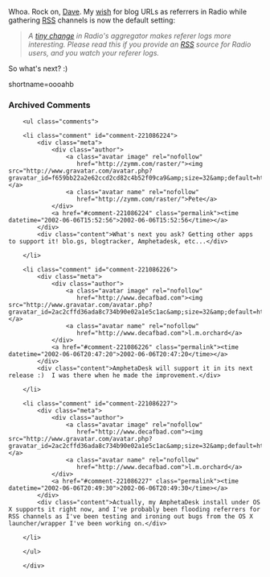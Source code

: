 <p>Whoa.  Rock on, <a href="http://scriptingnews.userland.com/backissues/2002/06/05#When:11:28:08AM">Dave</a>.  My <a href="http://www.decafbad.com/news_archives/000124.phtml">wish</a> for blog URLs as referrers in Radio while gathering <a href="http://www.decafbad.com/twiki/bin/view/Main/RSS">RSS</a> channels is now the default setting:<blockquote><i>A <a href="http://radio.userland.com/moreVisibleInRefererLogs">tiny change</a> in Radio's aggregator makes referer logs more interesting. Please read this if you provide an <a href="http://www.decafbad.com/twiki/bin/view/Main/RSS">RSS</a> source for Radio users, and you watch your referer logs.</i></blockquote>So what's next? :)</p>
<!--more-->
shortname=oooahb

<div id="comments" class="comments archived-comments">
            <h3>Archived Comments</h3>
            
        <ul class="comments">
            
        <li class="comment" id="comment-221086224">
            <div class="meta">
                <div class="author">
                    <a class="avatar image" rel="nofollow" 
                       href="http://zymm.com/raster/"><img src="http://www.gravatar.com/avatar.php?gravatar_id=f659bb22a2e62ccd2cd82c4b52f09ca9&amp;size=32&amp;default=http://mediacdn.disqus.com/1320279820/images/noavatar32.png"/></a>
                    <a class="avatar name" rel="nofollow" 
                       href="http://zymm.com/raster/">Pete</a>
                </div>
                <a href="#comment-221086224" class="permalink"><time datetime="2002-06-06T15:52:56">2002-06-06T15:52:56</time></a>
            </div>
            <div class="content">What's next you ask? Getting other apps to support it! blo.gs, blogtracker, Amphetadesk, etc...</div>
            
        </li>
    
        <li class="comment" id="comment-221086226">
            <div class="meta">
                <div class="author">
                    <a class="avatar image" rel="nofollow" 
                       href="http://www.decafbad.com"><img src="http://www.gravatar.com/avatar.php?gravatar_id=2ac2cffd36ada8c734b90e02a1e5c1ac&amp;size=32&amp;default=http://mediacdn.disqus.com/1320279820/images/noavatar32.png"/></a>
                    <a class="avatar name" rel="nofollow" 
                       href="http://www.decafbad.com">l.m.orchard</a>
                </div>
                <a href="#comment-221086226" class="permalink"><time datetime="2002-06-06T20:47:20">2002-06-06T20:47:20</time></a>
            </div>
            <div class="content">AmphetaDesk will support it in its next release :)  I was there when he made the improvement.</div>
            
        </li>
    
        <li class="comment" id="comment-221086227">
            <div class="meta">
                <div class="author">
                    <a class="avatar image" rel="nofollow" 
                       href="http://www.decafbad.com"><img src="http://www.gravatar.com/avatar.php?gravatar_id=2ac2cffd36ada8c734b90e02a1e5c1ac&amp;size=32&amp;default=http://mediacdn.disqus.com/1320279820/images/noavatar32.png"/></a>
                    <a class="avatar name" rel="nofollow" 
                       href="http://www.decafbad.com">l.m.orchard</a>
                </div>
                <a href="#comment-221086227" class="permalink"><time datetime="2002-06-06T20:49:30">2002-06-06T20:49:30</time></a>
            </div>
            <div class="content">Actually, my AmphetaDesk install under OS X supports it right now, and I've probably been flooding referrers for RSS channels as I've been testing and ironing out bugs from the OS X launcher/wrapper I've been working on.</div>
            
        </li>
    
        </ul>
    
        </div>
    